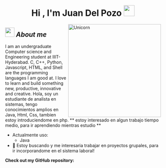 <h1 align="center">Hi , I'm Juan Del Pozo <img src="https://media.giphy.com/media/hvRJCLFzcasrR4ia7z/giphy.gif" width="35"></h1>
<img align="right" width=300px alt="Unicorn" src="https://c.tenor.com/GN73MKBawZYAAAAi/busy-cute.gif" />

## <img src="https://media.giphy.com/media/ObNTw8Uzwy6KQ/giphy.gif" width="30px">&nbsp;***About me***

I am an undergraduate Computer science and Engineering student at IIIT-Hyderabad. C, C++, Python, Javascript, HTML, and Shell are the programming languages I am good at. I love to learn and build something new, productive, innovative and creative.
Hola, soy un estudiante de analista en sistemas, tengo conocimientos amplios en Java, Html, Css, tambien estoy introduciendome en php.
** estoy interesado en algun trabajo tiempo medio, para ir aprendiendo mientras estudio **
- Actualmente uso:
  - Java
- 👯 Estoy buscando y me interesaria trabajar en proyectos grupales, para ir incorporandome en el sistema laboral!

__Check out my GitHub repository:__
